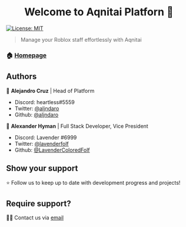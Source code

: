 <h1 align="center">Welcome to Aqnitai Platforn 👋</h1>
<p>
  <a href="#" target="_blank">
    <img alt="License: MIT" src="https://img.shields.io/badge/License-MIT-yellow.svg" />
  </a>
</p>

> Manage your Roblox staff effortlessly with Aqnitai


### 🏠 [Homepage](https://aqnitai.xyz)

## Authors

👤 **Alejandro Cruz** | Head of Platform

* Discord: heartless#5559
* Twitter: [@aljndaro](https://twitter.com/aljndaro)
* Github: [@aljndaro](https://github.com/aljndaro)

👤 **Alexander Hyman** | Full Stack Developer, Vice President

* Discord: Lavender
#6999
* Twitter: [@lavenderfolf](https://twitter.com/lavenderfolf)
* Github: [@LavenderColoredFolf](https://github.com/LavenderColoredFolf)


## Show your support

⭐ Follow us to keep up to date with development progress and projects!

## Require support? 

🙋‍♂️ Contact us via [email](mailto:inquires@aqnitai.app)
